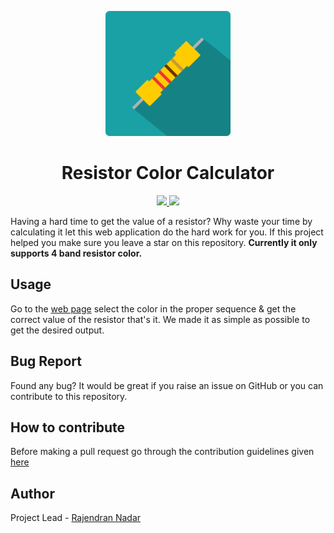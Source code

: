 <p align="center">
  <img alt="resitor-color-calculator" src="assets/resistor_color_calculator_thumb.png" width="200" height="200">
</p>

<h1 align="center">Resistor Color Calculator</h1>

<p align="center">
 <a href="https://circleci.com/gh/raajnadar/resistor-color-calculator">
  <img src="https://img.shields.io/circleci/project/github/raajnadar/resistor-color-calculator/master.svg?style=for-the-badge" />
 </a>
 <a href="https://github.com/raajnadar/resistor-color-calculator/blob/master/LICENSE.md">
  <img src="https://img.shields.io/github/license/raajnadar/resistor-color-calculator?color=red&style=for-the-badge" />
 </a>
</p>

Having a hard time to get the value of a resistor? Why waste your time by calculating it let this web application do the hard work for you. If this project helped you make sure you leave a star on this repository. **Currently it only supports 4 band resistor color.**

## Usage

Go to the [web page](https://raajnadar.github.io/resistor-color-calculator) select the color in the proper sequence & get the correct value of the resistor that's it. We made it as simple as possible to get the desired output.

## Bug Report

Found any bug? It would be great if you raise an issue on GitHub or you can contribute to this repository.

## How to contribute

Before making a pull request go through the contribution guidelines given [here](https://github.com/raajnadar/resistor-color-calculator/blob/master/CONTRIBUTING.md)

## Author

Project Lead - [Rajendran Nadar](https://raajnadar.in)
